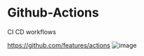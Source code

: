 # Github-Actions
CI CD workflows

https://github.com/features/actions 
![image](https://user-images.githubusercontent.com/55782294/182793212-26fcc948-cbe7-447c-850b-439785199422.png)
